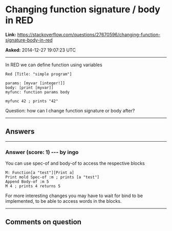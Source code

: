 # Changing function signature / body in RED

**Link:**
<https://stackoverflow.com/questions/27670596/changing-function-signature-body-in-red>

**Asked:** 2014-12-27 19:07:23 UTC

------------------------------------------------------------------------

In RED we can define function using variables

    Red [Title: "simple program"]

    params: [myvar [integer!]]
    body: [print [myvar]]
    myfunc: function params body

    myfunc 42 ; prints "42"

Question: how can I change function signature or body after?

------------------------------------------------------------------------

## Answers

------------------------------------------------------------------------

### Answer (score: 1) --- by ingo

You can use spec-of and body-of to access the respective blocks

    M: Function[a "test"][Print a]
    Print mold Spec-of :m ; prints [a "test"]
    Append Body-of :m 5
    M 4 ; prints 4 returns 5

For more interesting changes you may have to wait for bind to be
implemented, to be able to access words in the blocks.

------------------------------------------------------------------------

## Comments on question
